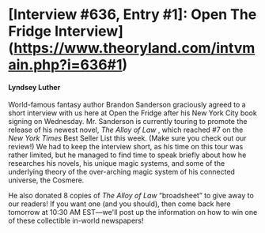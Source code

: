 # [Interview #636, Entry #1]: Open The Fridge Interview](https://www.theoryland.com/intvmain.php?i=636#1)

#### Lyndsey Luther

World-famous fantasy author Brandon Sanderson graciously agreed to a short interview with us here at Open the Fridge after his New York City book signing on Wednesday. Mr. Sanderson is currently touring to promote the release of his newest novel,
*The Alloy of Law*
, which reached #7 on the
*New York Times*
Best Seller List this week. (Make sure you check out our review!) We had to keep the interview short, as his time on this tour was rather limited, but he managed to find time to speak briefly about how he researches his novels, his unique magic systems, and some of the underlying theory of the over-arching magic system of his connected universe, the Cosmere.

He also donated 8 copies of
*The Alloy of Law*
“broadsheet” to give away to our readers! If you want one (and you should), then come back here tomorrow at 10:30 AM EST—we'll post up the information on how to win one of these collectible in-world newspapers!

